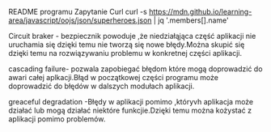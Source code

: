 README programu Zapytanie Curl curl -s https://mdn.github.io/learning-area/javascript/oojs/json/superheroes.json | jq '.members[].name'

Circuit braker -  bezpiecznik powoduje ,że niedziałąjąca część aplikacji nie uruchamia się dzięki temu nie tworzą się nowe błędy.Można skupić się dzięki temu na rozwiązywaniu problemu w konkretnej części aplikacji.

cascading failure- pozwala zapobiegać błędom które mogą doprowadzić do awari całej aplkacji.Błąd w początkowej części programu może doprowadzić do błędów w dalszych modułach aplikacji.

greaceful degradation -Błędy w aplikacji pomimo ,któryvh aplikacja może działać lub mogą działać niektóre funkcjie.Dzięki temu można kożystać z aplikacji pomimo problemów.
